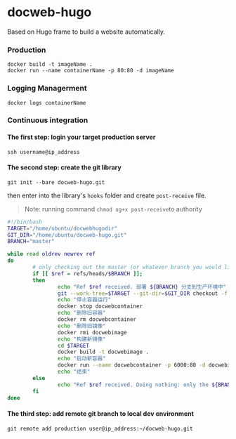 # docweb-hugo

Based on Hugo frame to build a website automatically.

### Production

```
docker build -t imageName .
docker run --name containerName -p 80:80 -d imageName
```

### Logging Managerment

```
docker logs containerName
```
### Continuous integration

#### The first step: login your target production server

```
ssh username@ip_address
```

#### The second step: create the git library

```
git init --bare docweb-hugo.git
```

then enter into the library's `hooks` folder and create `post-receive` file.

> Note: running command `chmod ug+x post-receive`to authority
```bash
#!/bin/bash
TARGET="/home/ubuntu/docwebhugodir"
GIT_DIR="/home/ubuntu/docweb-hugo.git"
BRANCH="master"

while read oldrev newrev ref
do
        # only checking out the master (or whatever branch you would like to deploy)
        if [[ $ref = refs/heads/$BRANCH ]];
        then
                echo "Ref $ref received. 部署 ${BRANCH} 分支到生产环境中"
                git --work-tree=$TARGET --git-dir=$GIT_DIR checkout -f
                echo "停止容器运行"
                docker stop docwebcontainer
                echo "删除旧容器"
                docker rm docwebcontainer 
                echo "删除旧镜像"
                docker rmi docwebimage
                echo "构建新镜像"
                cd $TARGET
                docker build -t docwebimage .
                echo "启动新容器"
                docker run --name docwebcontainer -p 6000:80 -d docwebimage
                echo "结束"
        else
                echo "Ref $ref received. Doing nothing: only the ${BRANCH} branch may be deployed on this server."
        fi
done
```

#### The third step: add remote git branch to local dev environment

```
git remote add production user@ip_address:~/docweb-hugo.git 
```


